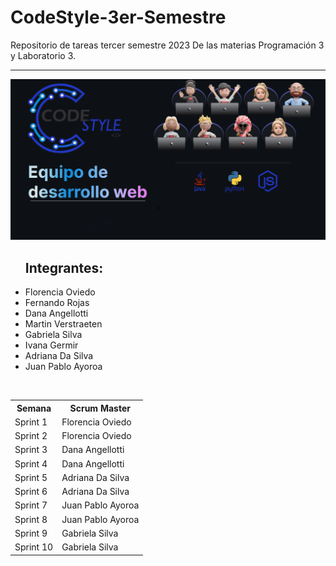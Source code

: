 # CodeStyle-3er-Semestre
Repositorio de tareas tercer semestre 2023 De las materias Programación 3 y Laboratorio 3.
<hr>

![github utn](https://github.com/CodeSystem2022/CodeStyle3erSemestre/blob/main/asets/Make%20your%20README.png)

<ul>
<h2>Integrantes: </h2>
  <li> Florencia Oviedo</li>
  <li> Fernando Rojas</li>
  <li> Dana Angellotti</li>
  <li>Martin Verstraeten</li>
  <li> Gabriela Silva</li>
  <li> Ivana Germir</li>
  <li> Adriana Da Silva</li>
  <li> Juan Pablo Ayoroa</li>
 </ul>
 
 <br>
 <table>
     <tr>
    <th>Semana</th>
    <th>Scrum Master</th>
    </tr>
    <tr>
    <td>Sprint 1</td>
    <td>Florencia Oviedo</td>
  </tr>
  <tr>
    <td>Sprint 2</td>
    <td>Florencia Oviedo</td>
  </tr>
  <tr>
    <td>Sprint 3</td>
    <td>Dana Angellotti</td>
  </tr>
  <tr>
    <td>Sprint 4</td>
    <td>Dana Angellotti</td>
  </tr>
  <tr>
    <td>Sprint 5</td>
    <td>Adriana Da Silva</td>
  </tr>
  <tr>
    <td>Sprint 6</td>
    <td>Adriana Da Silva</td>
  </tr>
  <tr>
    <td>Sprint 7</td>
    <td>Juan Pablo Ayoroa</td>
  </tr>
  <tr>
    <td>Sprint 8</td>
    <td>Juan Pablo Ayoroa</td>
  </tr>
  <tr>
    <td>Sprint 9</td>
    <td>Gabriela Silva</td>
  </tr>
  <tr>
    <td>Sprint 10</td>
    <td>Gabriela Silva</td>
  </tr>
 </table>
  


